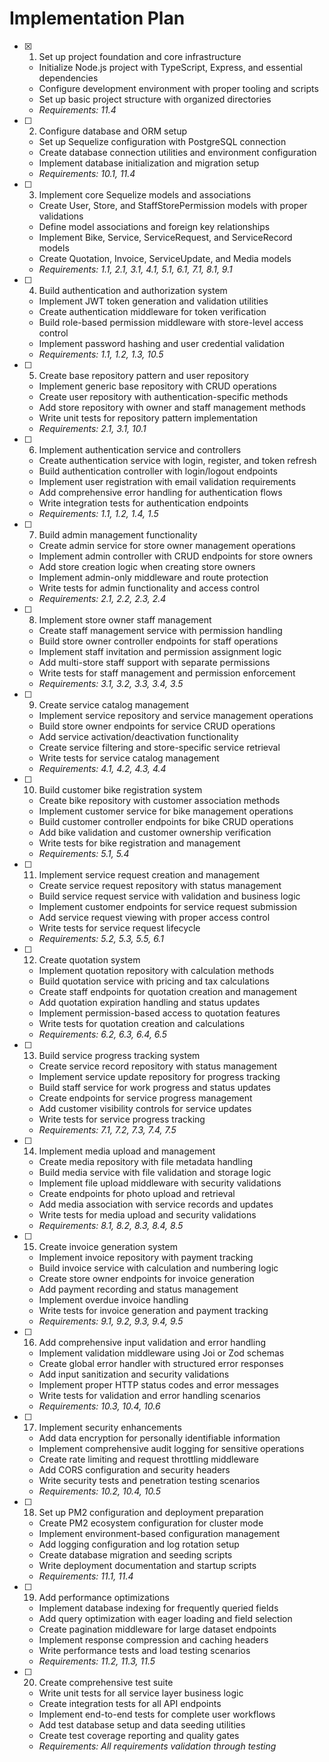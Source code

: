 # Implementation Plan

- [x] 1. Set up project foundation and core infrastructure
  - Initialize Node.js project with TypeScript, Express, and essential dependencies
  - Configure development environment with proper tooling and scripts
  - Set up basic project structure with organized directories
  - _Requirements: 11.4_

- [ ] 2. Configure database and ORM setup
  - Set up Sequelize configuration with PostgreSQL connection
  - Create database connection utilities and environment configuration
  - Implement database initialization and migration setup
  - _Requirements: 10.1, 11.4_

- [ ] 3. Implement core Sequelize models and associations
  - Create User, Store, and StaffStorePermission models with proper validations
  - Define model associations and foreign key relationships
  - Implement Bike, Service, ServiceRequest, and ServiceRecord models
  - Create Quotation, Invoice, ServiceUpdate, and Media models
  - _Requirements: 1.1, 2.1, 3.1, 4.1, 5.1, 6.1, 7.1, 8.1, 9.1_

- [ ] 4. Build authentication and authorization system
  - Implement JWT token generation and validation utilities
  - Create authentication middleware for token verification
  - Build role-based permission middleware with store-level access control
  - Implement password hashing and user credential validation
  - _Requirements: 1.1, 1.2, 1.3, 10.5_

- [ ] 5. Create base repository pattern and user repository
  - Implement generic base repository with CRUD operations
  - Create user repository with authentication-specific methods
  - Add store repository with owner and staff management methods
  - Write unit tests for repository pattern implementation
  - _Requirements: 2.1, 3.1, 10.1_

- [ ] 6. Implement authentication service and controllers
  - Create authentication service with login, register, and token refresh
  - Build authentication controller with login/logout endpoints
  - Implement user registration with email validation requirements
  - Add comprehensive error handling for authentication flows
  - Write integration tests for authentication endpoints
  - _Requirements: 1.1, 1.2, 1.4, 1.5_

- [ ] 7. Build admin management functionality
  - Create admin service for store owner management operations
  - Implement admin controller with CRUD endpoints for store owners
  - Add store creation logic when creating store owners
  - Implement admin-only middleware and route protection
  - Write tests for admin functionality and access control
  - _Requirements: 2.1, 2.2, 2.3, 2.4_

- [ ] 8. Implement store owner staff management
  - Create staff management service with permission handling
  - Build store owner controller endpoints for staff operations
  - Implement staff invitation and permission assignment logic
  - Add multi-store staff support with separate permissions
  - Write tests for staff management and permission enforcement
  - _Requirements: 3.1, 3.2, 3.3, 3.4, 3.5_

- [ ] 9. Create service catalog management
  - Implement service repository and service management operations
  - Build store owner endpoints for service CRUD operations
  - Add service activation/deactivation functionality
  - Create service filtering and store-specific service retrieval
  - Write tests for service catalog management
  - _Requirements: 4.1, 4.2, 4.3, 4.4_

- [ ] 10. Build customer bike registration system
  - Create bike repository with customer association methods
  - Implement customer service for bike management operations
  - Build customer controller endpoints for bike CRUD operations
  - Add bike validation and customer ownership verification
  - Write tests for bike registration and management
  - _Requirements: 5.1, 5.4_

- [ ] 11. Implement service request creation and management
  - Create service request repository with status management
  - Build service request service with validation and business logic
  - Implement customer endpoints for service request submission
  - Add service request viewing with proper access control
  - Write tests for service request lifecycle
  - _Requirements: 5.2, 5.3, 5.5, 6.1_

- [ ] 12. Create quotation system
  - Implement quotation repository with calculation methods
  - Build quotation service with pricing and tax calculations
  - Create staff endpoints for quotation creation and management
  - Add quotation expiration handling and status updates
  - Implement permission-based access to quotation features
  - Write tests for quotation creation and calculations
  - _Requirements: 6.2, 6.3, 6.4, 6.5_

- [ ] 13. Build service progress tracking system
  - Create service record repository with status management
  - Implement service update repository for progress tracking
  - Build staff service for work progress and status updates
  - Create endpoints for service progress management
  - Add customer visibility controls for service updates
  - Write tests for service progress tracking
  - _Requirements: 7.1, 7.2, 7.3, 7.4, 7.5_

- [ ] 14. Implement media upload and management
  - Create media repository with file metadata handling
  - Build media service with file validation and storage logic
  - Implement file upload middleware with security validations
  - Create endpoints for photo upload and retrieval
  - Add media association with service records and updates
  - Write tests for media upload and security validations
  - _Requirements: 8.1, 8.2, 8.3, 8.4, 8.5_

- [ ] 15. Create invoice generation system
  - Implement invoice repository with payment tracking
  - Build invoice service with calculation and numbering logic
  - Create store owner endpoints for invoice generation
  - Add payment recording and status management
  - Implement overdue invoice handling
  - Write tests for invoice generation and payment tracking
  - _Requirements: 9.1, 9.2, 9.3, 9.4, 9.5_

- [ ] 16. Add comprehensive input validation and error handling
  - Implement validation middleware using Joi or Zod schemas
  - Create global error handler with structured error responses
  - Add input sanitization and security validations
  - Implement proper HTTP status codes and error messages
  - Write tests for validation and error handling scenarios
  - _Requirements: 10.3, 10.4, 10.6_

- [ ] 17. Implement security enhancements
  - Add data encryption for personally identifiable information
  - Implement comprehensive audit logging for sensitive operations
  - Create rate limiting and request throttling middleware
  - Add CORS configuration and security headers
  - Write security tests and penetration testing scenarios
  - _Requirements: 10.2, 10.4, 10.5_

- [ ] 18. Set up PM2 configuration and deployment preparation
  - Create PM2 ecosystem configuration for cluster mode
  - Implement environment-based configuration management
  - Add logging configuration and log rotation setup
  - Create database migration and seeding scripts
  - Write deployment documentation and startup scripts
  - _Requirements: 11.1, 11.4_

- [ ] 19. Add performance optimizations
  - Implement database indexing for frequently queried fields
  - Add query optimization with eager loading and field selection
  - Create pagination middleware for large dataset endpoints
  - Implement response compression and caching headers
  - Write performance tests and load testing scenarios
  - _Requirements: 11.2, 11.3, 11.5_

- [ ] 20. Create comprehensive test suite
  - Write unit tests for all service layer business logic
  - Create integration tests for all API endpoints
  - Implement end-to-end tests for complete user workflows
  - Add test database setup and data seeding utilities
  - Create test coverage reporting and quality gates
  - _Requirements: All requirements validation through testing_